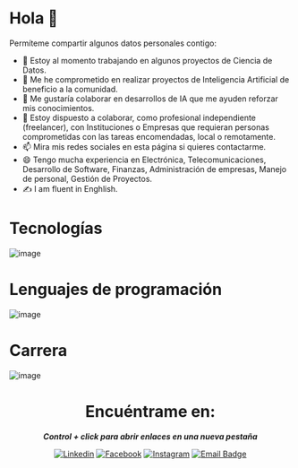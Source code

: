# Hola  👋
Permíteme compartir algunos datos personales contigo:

- 🔭 Estoy al momento trabajando en algunos proyectos de Ciencia de Datos.
- 🌱 Me he comprometido en realizar proyectos de Inteligencia Artificial de beneficio a la comunidad.
- 👯 Me gustaría colaborar en desarrollos de IA que me ayuden reforzar mis conocimientos.
- 🤔 Estoy dispuesto a colaborar, como profesional independiente (freelancer), con Instituciones o Empresas que requieran personas comprometidas con las tareas encomendadas, local o remotamente.
- 📫 Mira mis redes sociales en esta página si quieres contactarme.
- 😄 Tengo mucha experiencia en Electrónica, Telecomunicaciones, Desarrollo de Software, Finanzas, Administración de empresas, Manejo de personal, Gestión de Proyectos.
- ✍ I am fluent in Enghlish.

# Tecnologías

![image](https://github.com/user-attachments/assets/2b4bb00d-f464-4005-9608-30d104e08f22)

# Lenguajes de programación

![image](https://github.com/user-attachments/assets/daad3520-613d-4889-9440-15b56514bd64)


# Carrera

![image](https://github.com/user-attachments/assets/5fed2b32-030b-455d-bfca-9553f631ed1e)


<div align="center">
<h1 style="text-align:center;"><b>Encuéntrame en:</b></h1>
<p><b><i> Control + click para abrir enlaces en una nueva pestaña</i></b></p>

[![Linkedin](https://img.shields.io/badge/Linkedin-black?style=for-the-badge&logo=linkedin&logoColor=blue&logoSize=auto)](https://www.linkedin.com/in/dggr)
[![Facebook](https://img.shields.io/badge/Facebook-black?style=for-the-badge&logo=facebook&logoColor=blue&logoSize=auto)](https://www.facebook.com/profile.php?id=100014018225302)
[![Instagram](https://img.shields.io/badge/Instagram-red?style=for-the-badge&logo=Instagram&logoColor=black&logoSize=auto)](https://www.instagram.com/diegogalarza1949/)
[![Email Badge](https://img.shields.io/badge/Gmail-Contáctame-green?style=for-the-badge&logo=gmail&logoColor=black&labelColor=red&color=black)](mailto:gonzalo.galarza2409@gmail.com)

</div>













